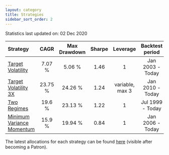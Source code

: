 ```yaml
---
layout: category
title: Strategies
sidebar_sort_order: 2
---
```


Statistics last updated on: 02 Dec 2020

| Strategy | CAGR | Max Drawdown | Sharpe | Leverage | Backtest period |
| :------- | :--: | :----------: | :----: | :------: | :-------------: |
| [Target Volatility](https://ithacaresearch.github.io/2019/07/12/Target-Volatility.html) | 7.07 % | 5.06 % | 1.46 | 1 | Jan 2003 - Today |
| [Target Volatility 3X](https://ithacaresearch.github.io/2019/08/03/Target-Volatility-3X.html) | 23.75 % | 24.26 % | 1.24 | variable, max 3 | Jan 2010 - Today |
| [Two Regimes](https://ithacaresearch.github.io/2020/02/05/Two-Regimes.html) | 19.6 % | 23.13 % | 1.22 | 1 | Jul 1999 - Today |
| [Minimum Variance Momentum](https://ithacaresearch.github.io/2020/09/03/Minimum-Variance-Momentum.html) | 15.9 % | 19.94 % | 0.84 | 1 | Jan 2006 - Today |

The latest allocations for each strategy can be found [here](https://www.patreon.com/ithaca/posts?filters[tag]=LastUpdate) (visible after becoming a Patron).
